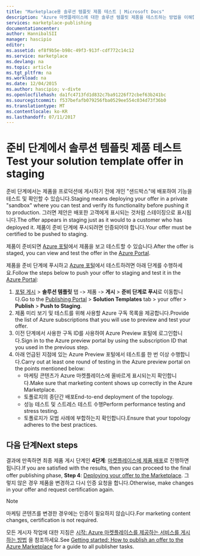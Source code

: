 ```yaml
---
title: "Marketplace용 솔루션 템플릿 제품 테스트 | Microsoft Docs"
description: "Azure 마켓플레이스에 대한 솔루션 템플릿 제품을 테스트하는 방법을 이해합니다."
services: marketplace-publishing
documentationcenter: 
author: HannibalSII
manager: hascipio
editor: 
ms.assetid: ef8f9b5e-b98c-49f3-913f-cdf772c14c12
ms.service: marketplace
ms.devlang: na
ms.topic: article
ms.tgt_pltfrm: na
ms.workload: na
ms.date: 12/04/2015
ms.author: hascipio; v-divte
ms.openlocfilehash: da1fc4713fd1d832c7ba91226f72cbef63b241bc
ms.sourcegitcommit: f537befafb079256fba0529ee554c034d73f36b0
ms.translationtype: MT
ms.contentlocale: ko-KR
ms.lasthandoff: 07/11/2017
---
```

# <a name="test-your-solution-template-offer-in-staging"></a><span data-ttu-id="9f92e-103">준비 단계에서 솔루션 템플릿 제품 테스트</span><span class="sxs-lookup"><span data-stu-id="9f92e-103">Test your solution template offer in staging</span></span>
<span data-ttu-id="9f92e-104">준비 단계에서는 제품을 프로덕션에 게시하기 전에 개인 "샌드박스"에 배포하여 기능을 테스트 및 확인할 수 있습니다.</span><span class="sxs-lookup"><span data-stu-id="9f92e-104">Staging means deploying your offer in a private "sandbox" where you can test and verify its functionality before pushing it to production.</span></span> <span data-ttu-id="9f92e-105">그러면 제안은 배포한 고객에게 표시되는 것처럼 스테이징으로 표시됩니다.</span><span class="sxs-lookup"><span data-stu-id="9f92e-105">The offer appears in staging just as it would to a customer who has deployed it.</span></span> <span data-ttu-id="9f92e-106">제품이 준비 단계에 푸시되려면 인증되어야 합니다.</span><span class="sxs-lookup"><span data-stu-id="9f92e-106">Your offer must be certified to be pushed to staging.</span></span>

<span data-ttu-id="9f92e-107">제품이 준비되면 [Azure 포털](https://portal.azure.com/)에서 제품을 보고 테스트할 수 있습니다.</span><span class="sxs-lookup"><span data-stu-id="9f92e-107">After the offer is staged, you can view and test the offer in the [Azure Portal](https://portal.azure.com/).</span></span>

<span data-ttu-id="9f92e-108">제품을 준비 단계에 푸시하고 [Azure 포털](https://portal.azure.com/)에서 테스트하려면 아래 단계를 수행하세요.</span><span class="sxs-lookup"><span data-stu-id="9f92e-108">Follow the steps below to push your offer to staging and test it in the [Azure Portal](https://portal.azure.com/):</span></span>

1. <span data-ttu-id="9f92e-109">[포털 게시](https://publish.windowsazure.com) > **솔루션 템플릿** 탭 -> 제품 -> **게시** > **준비 단계로 푸시**로 이동합니다.</span><span class="sxs-lookup"><span data-stu-id="9f92e-109">Go to the [Publishing Portal](https://publish.windowsazure.com) > **Solution Templates** tab > your offer > **Publish** > **Push to Staging**.</span></span>
2. <span data-ttu-id="9f92e-110">제품 미리 보기 및 테스트를 위해 사용할 Azure 구독 목록을 제공합니다.</span><span class="sxs-lookup"><span data-stu-id="9f92e-110">Provide the list of Azure subscriptions that you will use to preview and test your offer.</span></span>
3. <span data-ttu-id="9f92e-111">이전 단계에서 사용한 구독 ID를 사용하여 Azure Preview 포털에 로그인합니다.</span><span class="sxs-lookup"><span data-stu-id="9f92e-111">Sign in to the Azure preview portal by using the subscription ID that you used in the previous step.</span></span>
4. <span data-ttu-id="9f92e-112">아래 언급된 지점에 있는 Azure Preview 포털에서 테스트를 한 번 이상 수행합니다.</span><span class="sxs-lookup"><span data-stu-id="9f92e-112">Carry out at least one round of testing in the Azure preview portal on the points mentioned below:</span></span>
   * <span data-ttu-id="9f92e-113">마케팅 콘텐츠가 Azure 마켓플레이스에 올바르게 표시되는지 확인합니다.</span><span class="sxs-lookup"><span data-stu-id="9f92e-113">Make sure that marketing content shows up correctly in the Azure Marketplace.</span></span>
   * <span data-ttu-id="9f92e-114">토폴로지의 종단간 배포</span><span class="sxs-lookup"><span data-stu-id="9f92e-114">End-to-end deployment of the topology.</span></span>
   * <span data-ttu-id="9f92e-115">성능 테스트 및 스트레스 테스트 수행</span><span class="sxs-lookup"><span data-stu-id="9f92e-115">Perform performance testing and stress testing.</span></span>
   * <span data-ttu-id="9f92e-116">토폴로지가 모범 사례에 부합하는지 확인합니다.</span><span class="sxs-lookup"><span data-stu-id="9f92e-116">Ensure that your topology adheres to the best practices.</span></span>

## <a name="next-steps"></a><span data-ttu-id="9f92e-117">다음 단계</span><span class="sxs-lookup"><span data-stu-id="9f92e-117">Next steps</span></span>
<span data-ttu-id="9f92e-118">결과에 만족하면 최종 제품 게시 단계인 **4단계**: [마켓플레이스에 제품 배포](marketplace-publishing-push-to-production.md)로 진행하면 됩니다.</span><span class="sxs-lookup"><span data-stu-id="9f92e-118">If you are satisfied with the results, then you can proceed to the final offer publishing phase, **Step 4**:  [Deploying your offer to the Marketplace](marketplace-publishing-push-to-production.md).</span></span> <span data-ttu-id="9f92e-119">그렇지 않은 경우 제품을 변경하고 다시 인증 요청을 합니다.</span><span class="sxs-lookup"><span data-stu-id="9f92e-119">Otherwise, make changes in your offer and request certification again.</span></span>

> [!NOTE]
> <span data-ttu-id="9f92e-120">마케팅 콘텐츠를 변경한 경우에는 인증이 필요하지 않습니다.</span><span class="sxs-lookup"><span data-stu-id="9f92e-120">For marketing content changes, certification is not required.</span></span>
> 
> 

<span data-ttu-id="9f92e-121">모든 게시자 작업에 대한 지침은 [시작: Azure 마켓플레이스를 제공하는 서비스를 게시하는 방법](marketplace-publishing-getting-started.md) 을 참조하세요.</span><span class="sxs-lookup"><span data-stu-id="9f92e-121">See [Getting started: How to publish an offer to the Azure Marketplace](marketplace-publishing-getting-started.md) for a guide to all publisher tasks.</span></span>

